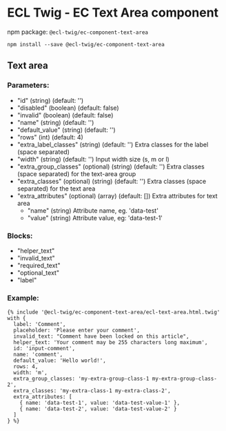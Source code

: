 # ECL Twig - EC Text Area component

npm package: `@ecl-twig/ec-component-text-area`

```shell
npm install --save @ecl-twig/ec-component-text-area
```

## Text area

### Parameters:

- "id" (string) (default: '')
- "disabled" (boolean) (default: false)
- "invalid" (boolean) (default: false)
- "name" (string) (default: '')
- "default_value" (string) (default: '')
- "rows" (int) (default: 4)
- "extra_label_classes" (string) (default: '') Extra classes for the label (space separated)
- "width" (string) (default: '') Input width size (s, m or l)
- "extra_group_classes" (optional) (string) (default: '') Extra classes (space separated) for the text-area group
- "extra_classes" (optional) (string) (default: '') Extra classes (space separated) for the text area
- "extra_attributes" (optional) (array) (default: []) Extra attributes for text area
  - "name" (string) Attribute name, eg. 'data-test'
  - "value" (string) Attribute value, eg: 'data-test-1'

### Blocks:

- "helper_text"
- "invalid_text"
- "required_text"
- "optional_text"
- "label"

### Example:

<!-- prettier-ignore -->
```twig
{% include '@ecl-twig/ec-component-text-area/ecl-text-area.html.twig' with { 
  label: 'Comment', 
  placeholder: 'Please enter your comment', 
  invalid_text: "Comment have been locked on this article", 
  helper_text: 'Your comment may be 255 characters long maximum', 
  id: 'input-comment', 
  name: 'comment', 
  default_value: 'Hello world!',
  rows: 4, 
  width: 'm', 
  extra_group_classes: 'my-extra-group-class-1 my-extra-group-class-2', 
  extra_classes: 'my-extra-class-1 my-extra-class-2', 
  extra_attributes: [ 
    { name: 'data-test-1', value: 'data-test-value-1' }, 
    { name: 'data-test-2', value: 'data-test-value-2' } 
  ] 
} %}
```
